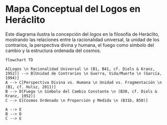 # Mapa Conceptual del Logos en Heráclito

Este diagrama ilustra la concepción del *logos* en la filosofía de Heráclito, mostrando las relaciones entre la racionalidad universal, la unidad de los contrarios, la perspectiva divina y humana, el fuego como símbolo del cambio y la estructura ordenada del cosmos.

```mermaid
flowchart TD

A[Logos \n Racionalidad Universal \n (B1, B41, cf. Diels & Kranz, 1952)] --> B[Unidad de Contrarios \n Guerra, Vida/Muerte \n (García, 1994)]
A --> C[Perspectiva Divina vs. Humana \n Unidad vs. Fragmentación \n (B1, cf. Hulsz, 2011)]
B --> D[Fuego \n Símbolo del Cambio Constante \n (B30, cf. Diels & Kranz, 1952)]
C --> E[Cosmos Ordenado \n Proporción y Medida \n (B31b, B50)]

A --> E
B --> D
C --> E
